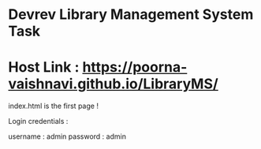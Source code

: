 # Devrev Library Management System Task 

# Host Link : https://poorna-vaishnavi.github.io/LibraryMS/


index.html is the first page ! 

Login credentials :

username : admin 
password : admin  


